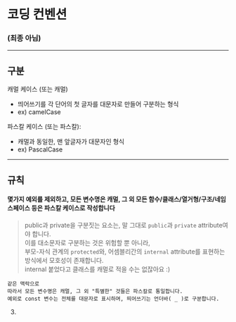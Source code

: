 # 코딩 컨벤션
### (최종 아님)

---
## 구분
캐멀 케이스 (또는 캐멀)
- 띄어쓰기를 각 단어의 첫 글자를 대문자로 만들어 구분하는 형식
- ex) camelCase

파스칼 케이스 (또는 파스칼):
-  캐멀과 동일한, 맨 앞글자가 대문자인 형식
- ex) PascalCase


---

## 규칙
#### 몇가지 예외를 제외하고, 모든 변수명은 캐멀, 그 외 모든 함수/클래스/열거형/구조/네임스페이스 등은 파스칼 케이스로 작성합니다
> public과 private을 구분짓는 요소는, 말 그대로 `public`과 `private` attribute여야 합니다.  
> 이를 대소문자로 구분하는 것은 위험할 뿐 아니라,  
> 부모-자식 관계의 `protected`와, 어셈블리간의 `internal` attribute를 표현하는 방식에서 모호성이 존재합니다.  
>		internal 붙었다고 클래스를 캐멀로 적을 수는 없잖아요 :)
	
	같은 맥락으로 
	따라서 모든 변수명은 캐멀, 그 외 "특별한" 것들은 파스칼로 통일합니다.
	예외로 const 변수는 전체를 대문자로 표시하며, 띄어쓰기는 언더바( _ )로 구분합니다.

3. 
